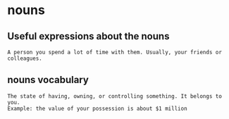 # nouns

##   Useful expressions  about the nouns
	A person you spend a lot of time with them. Usually, your friends or colleagues.
	
##  nouns vocabulary
	The state of having, owning, or controlling something. It belongs to you.
	Example: the value of your possession is about $1 million





